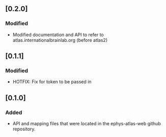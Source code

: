 ## [0.2.0]

### Modified
- Modified documentation and API to refer to atlas.internationalbrainlab.org (before atlas2)

## [0.1.1]

### Modified
- HOTFIX: Fix for token to be passed in

## [0.1.0]

### Added
 - API and mapping files that were located in the ephys-atlas-web github repository.